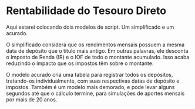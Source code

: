# Rentabilidade do Tesouro Direto

Aqui estarei colocando dois modelos de script. Um simplificado e um acurado.

O simplificado considera que os rendimentos mensais possuem a mesma data de depósito que o título mais antigo. 
Em outras palavras, ele desconta o Imposto de Renda (IR) e o IOF de todo o montante acumulado. Isso acaba reduzindo o impacto que os impostos têm sobre o montante.

O modelo acurado cria uma tabela para registrar todos os depósitos, tratando-os individualmente, com suas respectivas datas de depósito e impostos. Também é um modelo mais demorado, e pode levar alguns segundos até que o cálculo termine, para simulações de aportes mensais por mais de 20 anos.
